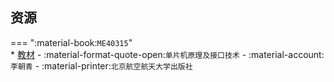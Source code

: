 ## 资源  
=== ":material-book:`ME40315`"  
    * [教材](https://api.hanximeng.com/lanzou/?url=https://cqu-openlib.lanzout.com/ilxBB244dh8j&type=down) - :material-format-quote-open:`单片机原理及接口技术` - :material-account:`李朝青` - :material-printer:`北京航空航天大学出版社`  